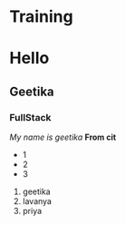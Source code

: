 # Training
# Hello
## Geetika
### FullStack
*My name is geetika*
**From cit**
* 1
* 2
* 3
1. geetika
2. lavanya
3. priya

